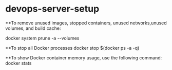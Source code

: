 # devops-server-setup


**To remove unused images, stopped containers, unused networks,unused volumes, and build cache:

docker system prune -a --volumes

**To stop all Docker processes 
docker stop $(docker ps -a -q)

**To show Docker container memory usage, use the following command:
docker stats
